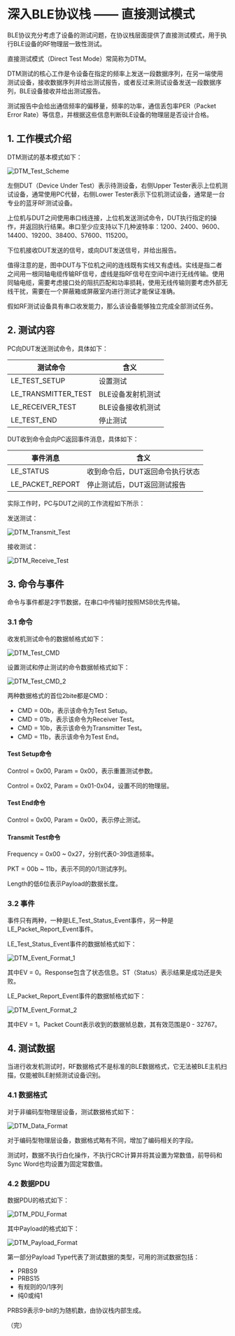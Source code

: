 # 深入BLE协议栈 —— 直接测试模式

BLE协议充分考虑了设备的测试问题，在协议栈层面提供了直接测试模式，用于执行BLE设备的RF物理层一致性测试。

直接测试模式（Direct Test Mode）常简称为DTM。

DTM测试的核心工作是令设备在指定的频率上发送一段数据序列，在另一端使用测试设备，接收数据序列并给出测试报告，或者反过来测试设备发送一段数据序列，BLE设备接收并给出测试报告。

测试报告中会给出通信频率的偏移量，频率的功率，通信丢包率PER（Packet Error Rate）等信息，并根据这些信息判断BLE设备的物理层是否设计合格。

## 1. 工作模式介绍

DTM测试的基本模式如下：

![DTM_Test_Scheme](../_img/DTM_Test_Scheme.png)

左侧DUT（Device Under Test）表示待测设备，右侧Upper Tester表示上位机测试设备，通常使用PC代替，右侧Lower Tester表示下位机测试设备，通常是一台专业的蓝牙RF测试设备。

上位机与DUT之间使用串口线连接，上位机发送测试命令，DUT执行指定的操作，并返回执行结果。串口至少应支持以下几种波特率：1200、2400、9600、14400、19200、38400、57600、115200。

下位机接收DUT发送的信号，或向DUT发送信号，并给出报告。

值得注意的是，图中DUT与下位机之间的连线既有实线又有虚线。实线是指二者之间用一根同轴电缆传输RF信号，虚线是指RF信号在空间中进行无线传输。使用同轴电缆，需要考虑接口处的阻抗匹配和功率损耗，使用无线传输则要考虑外部无线干扰，需要在一个屏蔽箱或屏蔽室内进行测试才能保证准确。

假如RF测试设备具有串口收发能力，那么该设备能够独立完成全部测试任务。

## 2. 测试内容

PC向DUT发送测试命令，具体如下：

| 测试命令                | 含义         |
| ------------------- | ---------- |
| LE_TEST_SETUP       | 设置测试       |
| LE_TRANSMITTER_TEST | BLE设备发射机测试 |
| LE_RECEIVER_TEST    | BLE设备接收机测试 |
| LE_TEST_END         | 停止测试       |

DUT收到命令会向PC返回事件消息，具体如下：

| 事件消息             | 含义                |
| ---------------- | ----------------- |
| LE_STATUS        | 收到命令后，DUT返回命令执行状态 |
| LE_PACKET_REPORT | 停止测试后，DUT返回测试报告   |

实际工作时，PC与DUT之间的工作流程如下所示：

发送测试：

![DTM_Transmit_Test](../_img/DTM_Transmit_Test.png)

接收测试：

![DTM_Receive_Test](../_img/DTM_Receive_Test.png)

## 3. 命令与事件

命令与事件都是2字节数据，在串口中传输时按照MSB优先传输。

### 3.1 命令

收发机测试命令的数据帧格式如下：

![DTM_Test_CMD](../_img/DTM_Test_CMD.png)

设置测试和停止测试的命令数据帧格式如下：

![DTM_Test_CMD_2](../_img/DTM_Test_CMD_2.png)

两种数据格式的首位2bite都是CMD：

- CMD = 00b，表示该命令为Test Setup。
- CMD = 01b，表示该命令为Receiver Test。
- CMD = 10b，表示该命令为Transmitter Test。
- CMD = 11b，表示该命令为Test End。

#### Test Setup命令

Control = 0x00, Param = 0x00，表示重置测试参数。

Control = 0x02, Param = 0x01-0x04，设置不同的物理层。

#### Test End命令

Control = 0x00, Param = 0x00，表示停止测试。

#### Transmit Test命令

Frequency = 0x00 ~ 0x27，分别代表0-39信道频率。

PKT = 00b ~ 11b，表示不同的0/1测试序列。

Length的低6位表示Payload的数据长度。

### 3.2 事件

事件只有两种，一种是LE_Test_Status_Event事件，另一种是LE_Packet_Report_Event事件。

LE_Test_Status_Event事件的数据帧格式如下：

![DTM_Event_Format_1](../_img/DTM_Event_Format_1.png)

其中EV = 0。Response包含了状态信息。ST（Status）表示结果是成功还是失败。

LE_Packet_Report_Event事件的数据帧格式如下：

![DTM_Event_Format_2](../_img/DTM_Event_Format_2.png)

其中EV = 1。Packet Count表示收到的数据帧总数，其有效范围是0 - 32767。

## 4. 测试数据

当进行收发机测试时，RF数据格式不是标准的BLE数据格式，它无法被BLE主机扫描，仅能被BLE射频测试设备识别。

### 4.1 数据格式

对于非编码型物理层设备，测试数据格式如下：

![DTM_Data_Format](../_img/DTM_Data_Format.png)

对于编码型物理层设备，数据格式略有不同，增加了编码相关的字段。

测试时，数据不执行白化操作，不执行CRC计算并将其设置为常数值，前导码和Sync Word也均设置为固定常数值。

### 4.2 数据PDU

数据PDU的格式如下：

![DTM_PDU_Format](../_img/DTM_PDU_Format.png)

其中Payload的格式如下：

![DTM_Payload_Format](../_img/DTM_Payload_Format.png)

第一部分Payload Type代表了测试数据的类型，可用的测试数据包括：

- PRBS9
- PRBS15
- 有规则的0/1序列
- 纯0或纯1

PRBS9表示9-bit的为随机数，由协议栈内部生成。

（完）



